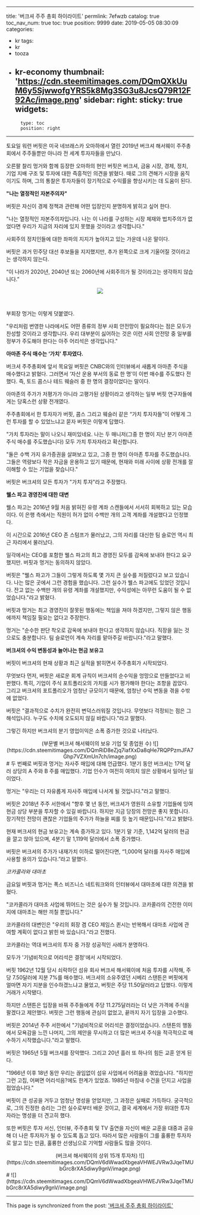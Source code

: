 
---
title: '버크셔 주주 총회 하이라이트'
permlink: 7efwzb
catalog: true
toc_nav_num: true
toc: true
position: 9999
date: 2019-05-05 08:30:09
categories:
- kr
tags:
- kr
- tooza
- kr-economy
thumbnail: 'https://cdn.steemitimages.com/DQmQXkUuM6y5SjwwofgYRS5k8Mg3SG3u8JcsQ79R12F92Ac/image.png'
sidebar:
    right:
        sticky: true
widgets:
    -
        type: toc
        position: right
---


토요일 워런 버핏은 미국 네브래스카 오마하에서 열린 2019년 버크셔 해서웨이 주주총회에서 주주들뿐만 아니라 전 세계 투자자들을 만났다.​

오른팔 찰리 멍거와 함께 등장한 오마하의 현인 버핏은 버크셔, 금융 시장, 경제, 정치, 기업 지배 구조 및 투자에 대한 즉흥적인 의견을 밝혔다. 때로 그의 견해가 시장을 움직이기도 하며, 그의 통찰은 투자자들이 장기적으로 수익률을 향상시키는 데 도움이 된다.

**"나는 열정적인 자본주의자"**

버핏은 자신이 경제 정책과 관련해 어떤 입장인지 분명하게 밝히고 싶어 한다.

"나는 열정적인 자본주의자입니다. 나는 이 나라를 구성하는 시장 체재와 법치주의가 없었다면 우리가 지금의 자리에 있지 못했을 것이라고 생각합니다."

사회주의 정치인들에 대한 좌파의 지지가 높아지고 있는 가운데 나온 말이다.

버핏은 과거 민주당 대선 후보들을 지지했지만, 추가 왼쪽으로 크게 기울어질 것이라고는 생각하지 않는다.

“이 나라가 2020년, 2040년 또는 2060년에 사회주의가 될 것이라고는 생각하지 않습니다.”
​<center>
![](https://cdn.steemitimages.com/DQmQXkUuM6y5SjwwofgYRS5k8Mg3SG3u8JcsQ79R12F92Ac/image.png)
​</center>
#
부회장 멍거는 이렇게 덧붙였다.

"우리처럼 번영한 나라에서도 어떤 종류의 정부 사회 안전망이 필요하다는 점은 모두가 찬성할 것이라고 생각합니다. 우리 대부분이 싫어하는 것은 이런 사회 안전망 중 일부를 정부가 주도해야 한다는 아주 어리석은 생각입니다."

**아마존 주식 매수는 ‘가치’ 투자였다.**​

버크셔 주주총회에 앞서 목요일 버핏은 CNBC와의 인터뷰에서 새롭게 아마존 주식을 매수했다고 밝혔다. 그러면서 ‘자산 운용 부서의 동료 한 명’이 이번 매수를 주도했다 전했다. 즉, 토드 콤스나 테드 웨슬러 중 한 명의 결정이었다는 말이다.

아마존의 주가가 저평가가 아니라 고평가된 상황이라고 생각하는 일부 버핏 연구자들에게는 당혹스런 상황 전개였다.

주주총회에서 한 투자자가 버핏, 콤스 그리고 웨슬러 같은 “가치 투자자들”이 어떻게 그런 투자를 할 수 있었느냐고 묻자 버핏은 이렇게 답했다.

"가치 투자라는 말이 나오니 재미있네요. 나는 두 매니저(그중 한 명이 지난 분기 아마존 주식 매수를 주도했습니다) 모두 가치 투자자라고 확신합니다.

"둘은 수백 가지 유가증권을 살펴보고 있고, 그중 한 명이 아마존 투자를 주도했습니다. 그들은 역량보다 작은 자금을 운용하고 있기 때문에, 현재와 미래 사이에 상황 전개를 잘 이해할 수 있는 기업을 찾습니다."

버핏은 버크셔의 모든 투자가 "가치 투자"라고 주장했다.

**웰스 파고 경영진에 대한 대변**

웰스 파고는 2016년 9월 처음 밝혀진 유령 계좌 스캔들에서 서서히 회복하고 있는 모습이다. 이 은행 측에서는 직원이 허가 없이 수백만 개의 고객 계좌를 개설했다고 인정했다.

이 시간으로 2016년 CEO 존 스텀프가 물러났고, 그의 자리를 대신한 팀 슬로언 역시 최근 자리에서 물러났다.

일각에서는 CEO를 포함한 웰스 파고의 최고 경영진 모두를 감옥에 보내야 한다고 요구했지만. 버핏과 멍거는 동의하지 않았다.

버핏은 "웰스 파고가 그들이 그렇게 하도록 몇 가지 큰 실수를 저질렀다고 보고 있습니다. 나는 많은 곳에서 그런 경험을 했습니다. 그런 실수가 웰스 파고에도 있었던 것입니다. 잔고 없는 수백만 개의 유령 계좌를 개설했지만, 수익성에는 아무런 도움이 될 수 없었습니다."라고 밝혔다.

버핏과 멍거는 최고 경영진이 잘못된 행동에는 책임을 져야 하겠지만, 그렇지 않은 행동에까지 책임질 필요는 없다고 주장한다.

멍거는 "순수한 판단 착오로 감옥에 보내야 한다고 생각하지 않습니다. 직장을 잃는 것으로도 충분합니다. 팀 슬로언이 계속 자리를 맡아주길 바랍니다."라고 말했다.

**버크셔의 수익 변동성과 늘어나는 현금 보유고**

버핏이 버크셔의 현재 상황과 최근 실적을 밝히면서 주주총회가 시작되었다.

무엇보다 먼저, 버핏은 새로운 회계 규칙이 버크셔의 순수익을 엉망으로 만들었다고 비판했다. 특히, 기업이 주식 포트폴리오의 가치를 시가 평가해야 한다는 조항을 꼽았다. 그리고 버크셔의 포트폴리오가 엄청난 규모이기 때문에, 엄청난 수익 변동을 겪을 수밖에 없었다.

버핏은 "결과적으로 수치가 완전히 변덕스러워질 것입니다. 무엇보다 걱정되는 점은 그 해석입니다. 누구도 수치에 오도되지 않길 바랍니다."라고 말했다.

그렇긴 하지만 버크셔의 분기 영업이익은 소폭 증가한 것으로 나타났다.
<center>
(부문별 버크셔 해서웨이의 보유 기업 및 종업원 수)
![](https://cdn.steemitimages.com/DQmRiD8eZjq7iafXxDa8qHe7RQPPzmJFA7Ghp7VZXmUn7ch/image.png)
​</center>
#
두 번째로 버핏과 멍거는 자사주 매입에 대해 언급했다. 1분기 동안 버크셔는 17억 달러 상당의 A 주와 B 주를 매입했다. 기업 인수가 여전히 여의치 않은 상황에서 일어난 일이었다.

멍거는 "우리는 더 자유롭게 자사주 매입에 나서게 될 것입니다."라고 말했다.

버핏은 2018년 주주 서한에서 "향후 몇 년 동안, 버크셔가 영원히 소유할 기업들에 잉여 현금 상당 부분을 투자할 수 있길 바랍니다. 하지만 지금 당장의 전망은 좋지 못합니다. 장기적인 전망이 괜찮은 기업들의 주가가 하늘을 찌를 듯 높기 때문입니다."라고 밝혔다.

현재 버크셔의 현금 보유고는 계속 증가하고 있다. 1분기 말 기준, 1,142억 달러의 현금을 깔고 앉아 있으며, 4분기 말 1,119억 달러에서 소폭 증가했다.

버핏은 버크셔의 주가가 내재가치 이하로 떨어진다면, “1,000억 달러를 자사주 매입에 사용할 용의가 있습니다.”라고 말했다.

*​*코카콜라와 대마초**

금요일 버핏과 멍거는 폭스 비즈니스 네트워크와의 인터뷰에서 대마초에 대한 의견을 밝혔다.

"코카콜라가 대마초 사업에 뛰어드는 것은 실수가 될 것입니다. 코카콜라의 건전한 이미지에 대마초는 해만 끼칠 뿐입니다."

코카콜라의 대변인은 "우리의 회장 겸 CEO 제임스 퀸시는 반복해서 대마초 사업에 관여할 계획이 없다고 밝힌 바 있습니다."라고 전했다.

코카콜라는 역대 버크셔의 투자 중 가장 성공적인 사례가 분명하다.

모두가 '기념비적으로 어리석은 결정'에서 시작되었다.

버핏 1962년 12월 당시 쇠락하던 섬유 회사 버크셔 해서웨이에 처음 투자를 시작해, 주당 7.50달러에 지분 7%를 매수했다. 버크셔의 소유주였던 시베리 스탠튼은 버핏에게 얼마면 자기 지분을 인수하겠느냐고 물었고, 버핏은 주당 11.50달러라고 답했다. 이렇게 거래가 시작됐다.

하지만 스탠튼은 입장을 바꿔 주주들에게 주당 11.275달러라는 더 낮은 가격에 주식을 팔겠다고 제안했다. 버핏은 그런 행동에 관심이 없었고, 끝까지 자기 입장을 고수했다.

버핏은 2014년 주주 서한에서 "기념비적으로 어리석은 결정이었습니다. 스탠튼의 행동에서 모욕감을 느낀 나머지, 그의 제안을 무시하고 더 많은 버크셔 주식을 적극적으로 매수하기 시작했습니다."라고 말했다.

버핏은 1965년 5월 버크셔를 장악했다. 그리고 20년 흘러 또 하나의 힘든 교훈 얻게 된다.

"1966년 이후 18년 동안 우리는 끊임없이 섬유 사업에서 어려움을 겪었습니다. "하지만 그런 고집, 어쩌면 어리석음?에도 한계가 있었죠. 1985년 마침내 수건을 던지고 사업을 접었습니다."

버핏이 큰 성공을 거두고 엄청난 명성을 얻었지만, 그 과정은 실패로 가득하다. 궁극적으로, 그의 진정한 승리는 그런 실수로부터 배운 것이고, 결국 세계에서 가장 위대한 투자자라는 명성을 더 견고히 했다.

또한 버핏은 투자 서신, 인터뷰, 주주총회 및 TV 출연을 자신이 배운 교훈을 대중과 공유해 더 나은 투자자가 될 수 있도록 돕고 있다. 따라서 많은 사람들이 그를 훌륭한 투자자로 알고 있는 만큼, 훌륭한 선생님으로 기억할 사람들도 많을 것이다.
<center>
(버크셔 해서웨이의 상위 15개 투자처)
![](https://cdn.steemitimages.com/DQmV6dWwadXbgeaVHWEJVRw3JqeTMUbGrc8rXA5diwy9gnV/image.png)
​</center>
#
![](https://cdn.steemitimages.com/DQmV6dWwadXbgeaVHWEJVRw3JqeTMUbGrc8rXA5diwy9gnV/image.png)

- - -

This page is synchronized from the post: ['버크셔 주주 총회 하이라이트'](https://steemit.com/@pius.pius/7efwzb)
